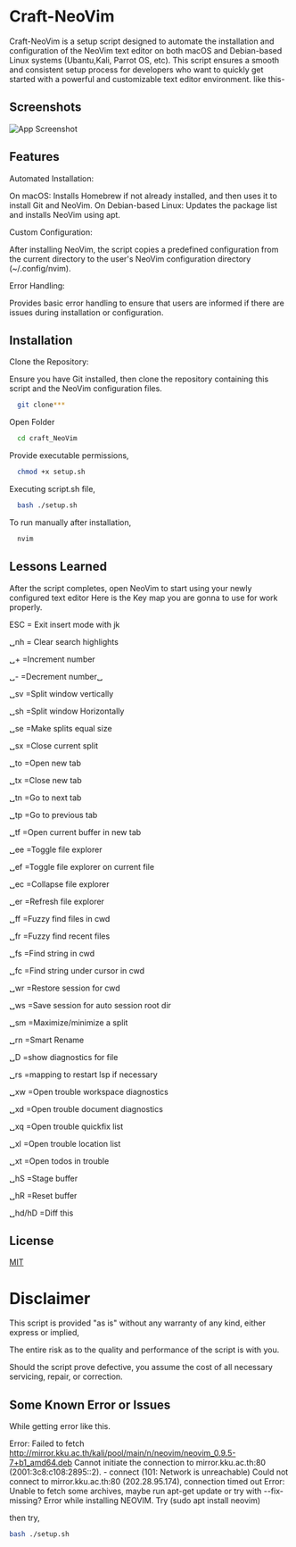 
# Craft-NeoVim

Craft-NeoVim is a setup script designed to automate the installation and configuration of the NeoVim text editor on both macOS and Debian-based Linux systems (Ubantu,Kali, Parrot OS, etc). This script ensures a smooth and consistent setup process for developers who want to quickly get started with a powerful and customizable text editor environment. like this-


## Screenshots

![App Screenshot](https://github.com/dex-79/craft_neovim/preview/preview01.png)


## Features

Automated Installation:

On macOS: Installs Homebrew if not already installed, and then uses it to install Git and NeoVim.
On Debian-based Linux: Updates the package list and installs NeoVim using apt.

Custom Configuration:

After installing NeoVim, the script copies a predefined configuration from the current directory to the user's NeoVim configuration directory (~/.config/nvim).

Error Handling:

Provides basic error handling to ensure that users are informed if there are issues during installation or configuration.

## Installation

Clone the Repository:

Ensure you have Git installed, then clone the repository containing this script and the NeoVim configuration files.

```bash
  git clone***
```
Open Folder
```bash
  cd craft_NeoVim
``` 
Provide executable permissions,
```bash
  chmod +x setup.sh
```
Executing script.sh file,
```bash
  bash ./setup.sh
```
To run manually after installation,
```bash
  nvim
```
## Lessons Learned

After the script completes, open NeoVim to start using your newly configured text editor
Here is the Key map you are gonna to use for work properly.

ESC = Exit insert mode with jk

␣nh = Clear search highlights

␣+ =Increment number

␣- =Decrement number␣

␣sv =Split window vertically

␣sh =Split window Horizontally 

␣se =Make splits equal size

␣sx =Close current split

␣to =Open new tab

␣tx =Close new tab

␣tn =Go to next tab

␣tp =Go to previous tab

␣tf =Open current buffer in new tab

␣ee =Toggle file explorer

␣ef =Toggle file explorer on current file

␣ec =Collapse file explorer

␣er =Refresh file explorer

␣ff =Fuzzy find files in cwd

␣fr =Fuzzy find recent files

␣fs =Find string in cwd

␣fc =Find string under cursor in cwd

␣wr =Restore session for cwd

␣ws =Save session for auto session root dir

␣sm =Maximize/minimize a split

␣rn =Smart Rename

␣D =show  diagnostics for file

␣rs =mapping to restart lsp if necessary

␣xw =Open trouble workspace diagnostics

␣xd =Open trouble document diagnostics

␣xq =Open trouble quickfix list

␣xl =Open trouble location list

␣xt =Open todos in trouble

␣hS =Stage buffer

␣hR =Reset buffer

␣hd/hD =Diff this


## License

[MIT](https://choosealicense.com/licenses/mit/)


# Disclaimer 
This script is provided "as is" without any warranty of any kind, either express or implied,

The entire risk as to the quality and performance of the script is with you.

Should the script prove defective, you assume the cost of all necessary servicing, repair, or correction.

## Some Known Error or Issues

While getting error like this.

Error: Failed to fetch http://mirror.kku.ac.th/kali/pool/main/n/neovim/neovim_0.9.5-7+b1_amd64.deb  Cannot initiate the connection to mirror.kku.ac.th:80 (2001:3c8:c108:2895::2). - connect (101: Network is unreachable) Could not connect to mirror.kku.ac.th:80 (202.28.95.174), connection timed out
Error: Unable to fetch some archives, maybe run apt-get update or try with --fix-missing?
Error while installing NEOVIM. Try (sudo apt install neovim)

then try,
```bash
bash ./setup.sh
```
